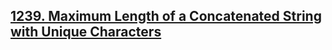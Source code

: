 ## <a href="https://leetcode.com/problems/maximum-length-of-a-concatenated-string-with-unique-characters/">1239. Maximum Length of a Concatenated String with Unique Characters</a>
